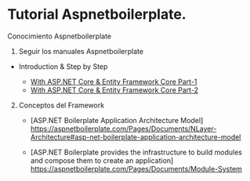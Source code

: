 
# Tutorial Aspnetboilerplate. 


Conocimiento Aspnetboilerplate

1. Seguir los manuales  Aspnetboilerplate

- Introduction & Step by Step
  
   - [With ASP.NET Core & Entity Framework Core Part-1](https://aspnetboilerplate.com/Pages/Documents/Articles/Introduction-With-AspNet-Core-And-Entity-Framework-Core-Part-1/index.html)
    - [With ASP.NET Core & Entity Framework Core Part-2](https://aspnetboilerplate.com/Pages/Documents/Articles/Introduction-With-AspNet-Core-And-Entity-Framework-Core-Part-2/index.html)
  

2. Conceptos del Framework 
   
   - [ASP.NET Boilerplate Application Architecture Model]  https://aspnetboilerplate.com/Pages/Documents/NLayer-Architecture#asp-net-boilerplate-application-architecture-model
   
   - [ASP.NET Boilerplate provides the infrastructure to build modules and compose them to create an application] https://aspnetboilerplate.com/Pages/Documents/Module-System

